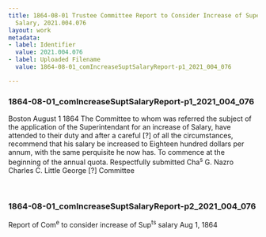 ```yaml
---
title: 1864-08-01 Trustee Committee Report to Consider Increase of Superintendent's
  Salary, 2021.004.076
layout: work
metadata:
- label: Identifier
  value: 2021.004.076
- label: Uploaded Filename
  value: 1864-08-01_comIncreaseSuptSalaryReport-p1_2021_004_076

---
```

<div class="pages">
<div id="page-1775985">
<h3><a name="page-1775985">1864-08-01_comIncreaseSuptSalaryReport-p1_2021_004_076</a></h3>
<div class="page-content">
<p>Boston <date when='1864-08-01'>August 1 1864</date><span class='line-break'> </span>The Committee to whom was referred the<span class='line-break'> </span>subject of the application of the Superintendant<span class='line-break'> </span>for an increase of Salary, have attended to<span class='line-break'> </span>their duty and after a careful [?]<span class='line-break'> </span>of all the circumstances, recommend that his<span class='line-break'> </span>salary be increased to Eighteen hundred<span class='line-break'> </span>dollars per annum, with the same perquisite<span class='line-break'> </span>he now has. To commence at the beginning of the annual quota.<span class='line-break'> </span>Respectfully submitted<span class='line-break'> </span>Cha<sup>s</sup> G. Nazro<span class='line-break'> </span>Charles C. Little<span class='line-break'> </span>George [?]<span class='line-break'> </span>Committee</p>
</div>
</div>
<br />
<div id="page-1775987">
<h3><a name="page-1775987">1864-08-01_comIncreaseSuptSalaryReport-p2_2021_004_076</a></h3>
<div class="page-content">
<p>Report of Com<sup>e</sup> to consider<span class='line-break'> </span>increase of Sup<sup>ts</sup> salary<span class='line-break'> </span><date when='1864-08-01'>Aug 1, 1864</date></p>
</div>
</div>
<br />
</div>
